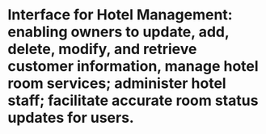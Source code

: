 # Interface for Hotel Management: enabling owners to update, add, delete, modify, and retrieve customer information, manage hotel room services; administer hotel staff; facilitate accurate room status updates for users.
